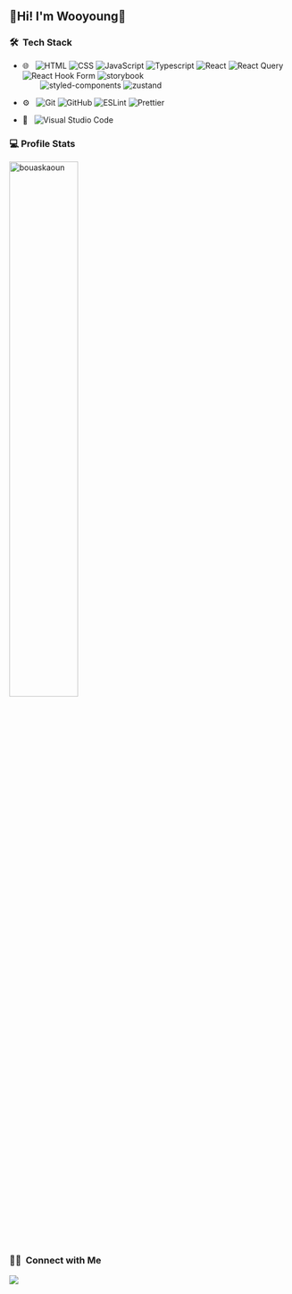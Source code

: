 
<h2>👋Hi! I'm Wooyoung👋</h2>


<h3> 🛠 &nbsp;Tech Stack</h3>

- 🌐 &nbsp;
  ![HTML](https://img.shields.io/badge/-HTML-333333?style=flat&logo=HTML5)
  ![CSS](https://img.shields.io/badge/-CSS-333333?style=flat&logo=CSS3&logoColor=1572B6)
  ![JavaScript](https://img.shields.io/badge/-JavaScript-333333?style=flat&logo=javascript)
  ![Typescript](https://img.shields.io/badge/-Typescript-333333?style=flat&logo=typescript&logoColor=#3178C6)
  ![React](https://img.shields.io/badge/-React-333333?style=flat&logo=react)
  ![React Query](https://img.shields.io/badge/-React_Query-333333?style=flat&logo=react-query)
  ![React Hook Form](https://img.shields.io/badge/-React_Hook_Form-333333?style=flat&logo=react-hook-form)
  ![storybook](https://img.shields.io/badge/-storybook-333333?style=flat&logo=storybook)<br>
&nbsp;&nbsp;&nbsp; &nbsp;&nbsp;&nbsp;&nbsp;![styled-components](https://img.shields.io/badge/-styled--components-333333?style=flat&logo=styled-components)
  ![zustand](https://img.shields.io/badge/-zustand-333333?style=flat&logo=zustand)
  
- ⚙️ &nbsp;
  ![Git](https://img.shields.io/badge/-Git-333333?style=flat&logo=git)
  ![GitHub](https://img.shields.io/badge/-GitHub-333333?style=flat&logo=github)
  ![ESLint](https://img.shields.io/badge/-ESLint-333333?style=flat&logo=eslint)
  ![Prettier](https://img.shields.io/badge/-Prettier-333333?style=flat&logo=prettier)


- 🔧 &nbsp;
  ![Visual Studio Code](https://img.shields.io/badge/-Visual%20Studio%20Code-333333?style=flat&logo=visual-studio-code&logoColor=007ACC)



### 💻 Profile Stats

<p align="start">
	<a href="https://github.com/wooyoung6685">
	<img width="49.5%" src="https://github-readme-stats.vercel.app/api?username=wooyoung6685&show_icons=true" alt="bouaskaoun">
	</a>
	<br/>
</p>

<h3> 🤝🏻 &nbsp;Connect with Me </h3>

<p align="start">
<a href="mailto:wooyoung6685@gamil.com"><img src="https://img.shields.io/badge/-wooyoung6685@gamil.com-D14836?style=flat-square&logo=Gmail&logoColor=white"/></a>

<!--
**cdthomp1/cdthomp1** is a ✨ _special_ ✨ repository because its `README.md` (this file) appears on your GitHub profile.


----
Credit: [cdthomp1](https://github.com/cdthomp1)

Last Edited on: 19/11/2020
